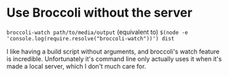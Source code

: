Use Broccoli without the server
===

`broccoli-watch path/to/media/output` (equivalent to) 
`$(node -e 'console.log(require.resolve("broccoli-watch"))') dist`

I like having a build script without arguments, and broccoli's watch feature is incredible. Unfortunately it's command line only actually uses it when it's made a local server, which I don't much care for.
